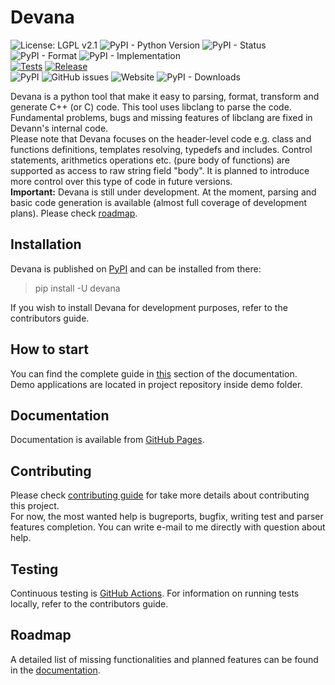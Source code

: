Devana
======
![License: LGPL v2.1](https://img.shields.io/github/license/jhnw/devana)
![PyPI - Python Version](https://img.shields.io/pypi/pyversions/devana)
![PyPI - Status](https://img.shields.io/pypi/status/devana)
![PyPI - Format](https://img.shields.io/pypi/format/devana)
![PyPI - Implementation](https://img.shields.io/pypi/implementation/devana)
\
[![Tests](https://github.com/JhnW/devana/actions/workflows/tests.yml/badge.svg?branch=main)](https://github.com/JhnW/devana/actions/workflows/tests.yml)
[![Release](https://github.com/JhnW/devana/actions/workflows/release.yml/badge.svg)](https://github.com/JhnW/devana/actions/workflows/release.yml)
\
![PyPI](https://img.shields.io/pypi/v/devana)
![GitHub issues](https://img.shields.io/github/issues/jhnw/devana)
![Website](https://img.shields.io/website?url=https%3A%2F%2Fjhnw.github.io%2Fdevana%2F)
![PyPI - Downloads](https://img.shields.io/pypi/dm/devana)

Devana is a python tool that make it easy to parsing, format, transform and generate C++ (or C) code. 
This tool uses libclang to parse the code. Fundamental problems, bugs and missing features of libclang are fixed in 
Devann's internal code.\
Please note that Devana focuses on the header-level code e.g. class and functions definitions, templates resolving, 
typedefs and includes. Control statements, arithmetics operations etc. (pure body of functions) are supported as access
to raw string field "body". It is planned to introduce more control over this type of code in future versions.   
**Important:** Devana is still under development. At the moment, parsing and basic code generation is available 
(almost full coverage of development plans). Please check [roadmap](http://jhnw.github.io/devana/roadmap.html).

## Installation
Devana is published on [PyPI](https://pypi.org/project/devana/) and can be installed from there:
>pip install -U devana

If you wish to install Devana for development purposes, refer to the contributors guide.

## How to start
You can find the complete guide in [this](http://jhnw.github.io/devana/how_to_start.html) section of the documentation.\
Demo applications are located in project repository inside demo folder.

## Documentation
Documentation is available from [GitHub Pages](http://jhnw.github.io/devana).

## Contributing
Please check [contributing guide](http://jhnw.github.io/devana/contributing.html) for take more details about contributing this project.\
For now, the most wanted help is bugreports, bugfix, writing test and parser features completion. You can write e-mail
to me directly with question about help.

## Testing
Continuous testing is [GitHub Actions](https://github.com/JhnW/devana/actions).
For information on running tests locally, refer to the contributors guide.

## Roadmap
A detailed list of missing functionalities and planned features can be found in the 
[documentation](http://jhnw.github.io/devana/roadmap.html).

